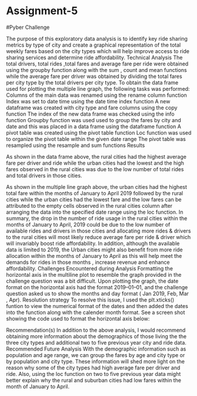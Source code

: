 # Assignment-5
#Pyber Challenge

The purpose of this exploratory data analysis is to identify key ride sharing metrics by type of city and create a graphical representation of the total weekly fares based on the city types which will help improve access to ride sharing services and determine ride affordability.
Technical Analysis
The total drivers, total rides ,total fares and average fare per ride were obtained using the groupby function along with the sum , count and mean functions while the average fare per driver was obtained by dividing the total fares per city type by the total drivers per city type. To obtain the data frame used for plotting the multiple line graph, the following tasks was performed:
Columns of the main data was renamed using the rename column function
Index was set to date time using the date time index function
A new dataframe was created with city type and fare columns using the copy function
The index of the new data frame was checked using the info function
Groupby function was used used to group the fares by city and date and this was placed in a data frame using the dataframe function
A pivot table was created using the pivot table function
Loc function was used to organize the pivot table within the given date range
The pivot table was resampled using the resample and sum functions
Results

As shown in the data frame above, the rural cities had the highest average fare per driver and ride while the urban cities had the lowest and the high fares observed in the rural cities was due to the low number of total rides and total drivers in those cities.

As shown in the multiple line graph above, the urban cities had the highest total fare within the months of January to April 2019 followed by the rural cities while the urban cities had the lowest fare and the low fares can be attributed to the empty cells observed in the rural cities column after arranging the data into the specified date range using the loc function. In summary, the drop in the number of ride usage in the rural cities within the months of January to April, 2019 could be due to the low number of available rides and drivers in those cities and allocating more rides & drivers to the rural cities will most likely reduce average fare per ride & driver which will invariably boost ride affordability. In addition, although the available data is limited to 2019, the Urban cities might also benefit from more ride allocation within the months of January to April as this will help meet the demands for rides in those months , increase revenue and enhance affordability.
Challenges Encountered during Analysis
Formatting the horizontal axis in the multiline plot to resemble the graph provided in the challenge question was a bit difficult. Upon plotting the graph, the date format on the horizontal axis had the format 2019–01–01, and the challenge question asked us to show the months and day format ( Jan 2019, Feb, Mar , Apr).
Resolution strategy
To resolve this issue, I used the plt.xticks() funtion to view the numerical format of the dates and then added the dates into the function along with the calender month format. See a screen shot showing the code used to format the horizontal axis below:

Recommendation(s)
In addition to the above analysis, I would recommend obtaining more information about the demographics of those living the the three city types and additional two to five previous year city and ride data.
Recommended Future Analysis
With the demographic information such as population and age range, we can group the fares by age and city type or by population and city type. These information will shed more light on the reason why some of the city types had high average fare per driver and ride. Also, using the loc function on two to five previous year data might better explain why the rural and suburban cities had low fares within the month of January to April.
